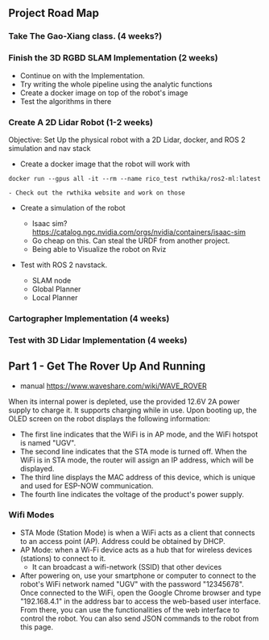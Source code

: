 
## Project Road Map

### Take The Gao-Xiang class. (4 weeks?)

### Finish the 3D RGBD SLAM Implementation (2 weeks)

- Continue on with the Implementation.
- Try writing the whole pipeline using the analytic functions
- Create a docker image on top of the robot's image
- Test the algorithms in there


### Create A 2D Lidar Robot (1-2 weeks)

Objective: Set Up the physical robot with a 2D Lidar, docker, and ROS 2 simulation and nav stack

- Create a docker image that the robot will work with

```
docker run --gpus all -it --rm --name rico_test rwthika/ros2-ml:latest
```
    - Check out the rwthika website and work on those

- Create a simulation of the robot
    - Isaac sim?  https://catalog.ngc.nvidia.com/orgs/nvidia/containers/isaac-sim
    - Go cheap on this. Can steal the URDF from another project. 
    - Being able to Visualize the robot on Rviz

- Test with ROS 2 navstack. 
    - SLAM node
    - Global Planner
    - Local Planner


### Cartographer Implementation (4 weeks)

### Test with 3D Lidar Implementation (4 weeks)

## Part 1 - Get The Rover Up And Running

- manual https://www.waveshare.com/wiki/WAVE_ROVER

When its internal power is depleted, use the provided 12.6V 2A power supply to charge it. It supports charging while in use. Upon booting up, the OLED screen on the robot displays the following information:

- The first line indicates that the WiFi is in AP mode, and the WiFi hotspot is named "UGV".
- The second line indicates that the STA mode is turned off. When the WiFi is in STA mode, the router will assign an IP address, which will be displayed.
- The third line displays the MAC address of this device, which is unique and used for ESP-NOW communication.
- The fourth line indicates the voltage of the product's power supply.

### Wifi Modes

- STA Mode (Station Mode) is when a WiFi acts as a client that connects to an access point (AP). Address could be obtained by DHCP.
- AP Mode: when a Wi-Fi device acts as a hub that for wireless devices (stations) to connect to it.
    - It can broadcast a wifi-network (SSID) that other devices
- After powering on, use your smartphone or computer to connect to the robot's WiFi network named "UGV" with the password "12345678". Once connected to the WiFi, open the Google Chrome browser and type "192.168.4.1" in the address bar to access the web-based user interface. From there, you can use the functionalities of the web interface to control the robot. You can also send JSON commands to the robot from this page.


